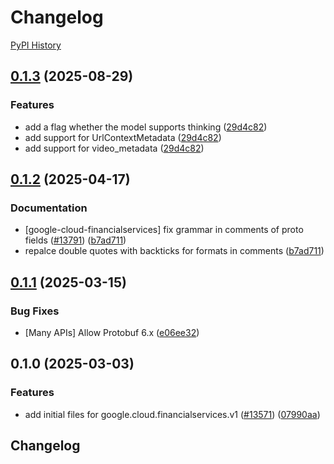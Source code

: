 # Changelog

[PyPI History][1]

[1]: https://pypi.org/project/google-cloud-financialservices/#history

## [0.1.3](https://github.com/googleapis/google-cloud-python/compare/google-cloud-financialservices-v0.1.2...google-cloud-financialservices-v0.1.3) (2025-08-29)


### Features

* add a flag whether the model supports thinking ([29d4c82](https://github.com/googleapis/google-cloud-python/commit/29d4c826247e0d97498419ab7a70f5bd4d9d8a69))
* add support for UrlContextMetadata ([29d4c82](https://github.com/googleapis/google-cloud-python/commit/29d4c826247e0d97498419ab7a70f5bd4d9d8a69))
* add support for video_metadata ([29d4c82](https://github.com/googleapis/google-cloud-python/commit/29d4c826247e0d97498419ab7a70f5bd4d9d8a69))

## [0.1.2](https://github.com/googleapis/google-cloud-python/compare/google-cloud-financialservices-v0.1.1...google-cloud-financialservices-v0.1.2) (2025-04-17)


### Documentation

* [google-cloud-financialservices] fix grammar in comments of proto fields ([#13791](https://github.com/googleapis/google-cloud-python/issues/13791)) ([b7ad711](https://github.com/googleapis/google-cloud-python/commit/b7ad711be36c71f60e48ff6ca5c1a18c44d20fc6))
* repalce double quotes with backticks for formats in comments ([b7ad711](https://github.com/googleapis/google-cloud-python/commit/b7ad711be36c71f60e48ff6ca5c1a18c44d20fc6))

## [0.1.1](https://github.com/googleapis/google-cloud-python/compare/google-cloud-financialservices-v0.1.0...google-cloud-financialservices-v0.1.1) (2025-03-15)


### Bug Fixes

* [Many APIs] Allow Protobuf 6.x ([e06ee32](https://github.com/googleapis/google-cloud-python/commit/e06ee325de4125cdfcaf040a77dc9ccc82843260))

## 0.1.0 (2025-03-03)


### Features

* add initial files for google.cloud.financialservices.v1 ([#13571](https://github.com/googleapis/google-cloud-python/issues/13571)) ([07990aa](https://github.com/googleapis/google-cloud-python/commit/07990aa40b4fab81447c70c0d7e300116f92451b))

## Changelog
